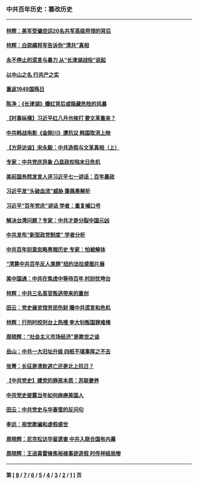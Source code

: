 ### 中共百年历史：篡改历史
---
#### [林辉：美军受骗空运20名共军高级将领的背后](../../pages/nf1176115/n14052185.md?08180430) 
#### [林辉：白崇禧将军告诉你“清共”真相](../../pages/nf1176115/n14044216.md?08180430) 
#### [永不停止的谎言与暴力 从“长津湖战役”说起](../../pages/nf1176115/n13494094.md?08180430) 
#### [以中山之名 行共产之实](../../pages/nf1176115/n13346437.md?08180430) 
#### [重返1949国殇日](../../pages/nf1176115/n13346372.md?08180430) 
#### [陈净：《长津湖》爆红背后或隐藏危险的风暴](../../pages/nf1176115/n13314364.md?08180430) 
#### [【时事纵横】习近平红八月也挨打 要文革重来？](../../pages/nf1176115/n13231393.md?08180430) 
#### [中共韩战电影《金刚川》遭抗议 韩国取消上映](../../pages/nf1176115/n13219114.md?08180430) 
#### [【方菲访谈】宋永毅：中共造假与文革真相（上）](../../pages/nf1176115/n13200760.md?08180430) 
#### [专家：中共党庆异象 凸显政权陷末日危机](../../pages/nf1176115/n13067084.md?08180430) 
#### [美前国务院发言人评习近平七一讲话：百年暴政](../../pages/nf1176115/n13066986.md?08180430) 
#### [习近平发“头破血流”威胁 蓬佩奥解析](../../pages/nf1176115/n13063604.md?08180430) 
#### [习近平“百年党庆”讲话 学者：重复喊口号](../../pages/nf1176115/n13061411.md?08180430) 
#### [解决台湾问题？专家：中共才是分裂中国元凶](../../pages/nf1176115/n13060811.md?08180430) 
#### [中共发布“新型政党制度” 学者分析](../../pages/nf1176115/n13056354.md?08180430) 
#### [中共百年刻意忽略黑暗历史 专家：怕被解体](../../pages/nf1176115/n13056056.md?08180430) 
#### [“清算中共百年反人类罪”纽约法拉盛图片展](../../pages/nf1176115/n13052220.md?08180430) 
#### [美中国通：中共在焦虑中等待百年 时刻忧垮台](../../pages/nf1176115/n13048820.md?08180430) 
#### [林辉：中共三名高官叛逃带来的重创](../../pages/nf1176115/n13035206.md?08180430) 
#### [田云：党史展览馆劳民伤财 曝中共谎言和危机](../../pages/nf1176115/n13033900.md?08180430) 
#### [林辉：行刑时绞刑台上热搜 李大钊叛国罪难掩](../../pages/nf1176115/n13031965.md?08180430) 
#### [周晓辉：“社会主义市场经济”是欺世之谈](../../pages/nf1176115/n13024090.md?08180430) 
#### [岳山：中共一大旧址升级 四桩不堪事挥之不去](../../pages/nf1176115/n13021697.md?08180430) 
#### [张菁：长征是溃败逃亡还是北上抗日？](../../pages/nf1176115/n13020585.md?08180430) 
#### [【中共党史】建党的罪恶本质：苏联豢养](../../pages/nf1176115/n13011888.md?08180430) 
#### [中共党史披露当年如何麻痹美国人](../../pages/nf1176115/n12966400.md?08180430) 
#### [田云：中共党史与华春莹的反问句](../../pages/nf1176115/n12765178.md?08180430) 
#### [李远：视觉欺骗和虚假盛世](../../pages/nf1176115/n12993376.md?08180430) 
#### [周晓辉：尼克松访华留遗害 中共入联合国有内幕](../../pages/nf1176115/n12991422.md?08180430) 
#### [周晓辉：王进喜雷锋焦裕禄事迹造假 时传祥结局惨](../../pages/nf1176115/n12985497.md?08180430) 

---
#### 第 [ [8](./8.md?08180430) / [7](./7.md?08180430) / [6](./6.md?08180430) / [5](./5.md?08180430) / [4](./4.md?08180430) / [3](./3.md?08180430) / [2](./2.md?08180430) / [1](./1.md?08180430) ] 页
